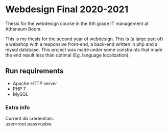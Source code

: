 # Webdesign Final 2020-2021
Thesis for the webdesign course in the 6th grade IT management at Atheneum Boom.

This is my thesis for the second year of webdesign. This is (a large part of) a webshop with a responsive front-end, a back-end written in php and a mysql database. 
This project was made under some constraints that made the end result less than optimal (Eg. language localization). 

## Run requirements
- Apache HTTP server
- PHP 7
- MySQL

### Extra info
Current db credentials: <br>
user=root pass=usbw

